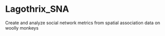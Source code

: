 # Lagothrix_SNA
Create and analyze social network metrics from spatial association data on woolly monkeys
